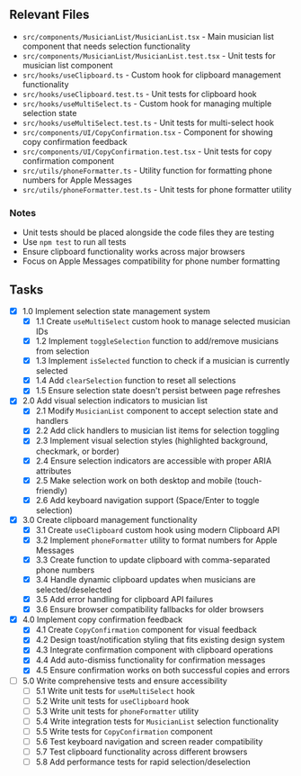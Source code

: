 ## Relevant Files

* `src/components/MusicianList/MusicianList.tsx` - Main musician list component that needs selection functionality
* `src/components/MusicianList/MusicianList.test.tsx` - Unit tests for musician list component
* `src/hooks/useClipboard.ts` - Custom hook for clipboard management functionality
* `src/hooks/useClipboard.test.ts` - Unit tests for clipboard hook
* `src/hooks/useMultiSelect.ts` - Custom hook for managing multiple selection state
* `src/hooks/useMultiSelect.test.ts` - Unit tests for multi-select hook
* `src/components/UI/CopyConfirmation.tsx` - Component for showing copy confirmation feedback
* `src/components/UI/CopyConfirmation.test.tsx` - Unit tests for copy confirmation component
* `src/utils/phoneFormatter.ts` - Utility function for formatting phone numbers for Apple Messages
* `src/utils/phoneFormatter.test.ts` - Unit tests for phone formatter utility

### Notes

* Unit tests should be placed alongside the code files they are testing
* Use `npm test` to run all tests
* Ensure clipboard functionality works across major browsers
* Focus on Apple Messages compatibility for phone number formatting

## Tasks

* [x] 1.0 Implement selection state management system
  + [x] 1.1 Create `useMultiSelect` custom hook to manage selected musician IDs
  + [x] 1.2 Implement `toggleSelection` function to add/remove musicians from selection
  + [x] 1.3 Implement `isSelected` function to check if a musician is currently selected
  + [x] 1.4 Add `clearSelection` function to reset all selections
  + [x] 1.5 Ensure selection state doesn't persist between page refreshes
* [x] 2.0 Add visual selection indicators to musician list
  + [x] 2.1 Modify `MusicianList` component to accept selection state and handlers
  + [x] 2.2 Add click handlers to musician list items for selection toggling
  + [x] 2.3 Implement visual selection styles (highlighted background, checkmark, or border)
  + [x] 2.4 Ensure selection indicators are accessible with proper ARIA attributes
  + [x] 2.5 Make selection work on both desktop and mobile (touch-friendly)
  + [x] 2.6 Add keyboard navigation support (Space/Enter to toggle selection)
* [x] 3.0 Create clipboard management functionality
  + [x] 3.1 Create `useClipboard` custom hook using modern Clipboard API
  + [x] 3.2 Implement `phoneFormatter` utility to format numbers for Apple Messages
  + [x] 3.3 Create function to update clipboard with comma-separated phone numbers
  + [x] 3.4 Handle dynamic clipboard updates when musicians are selected/deselected
  + [x] 3.5 Add error handling for clipboard API failures
  + [x] 3.6 Ensure browser compatibility fallbacks for older browsers
* [x] 4.0 Implement copy confirmation feedback
  + [x] 4.1 Create `CopyConfirmation` component for visual feedback
  + [x] 4.2 Design toast/notification styling that fits existing design system
  + [x] 4.3 Integrate confirmation component with clipboard operations
  + [x] 4.4 Add auto-dismiss functionality for confirmation messages
  + [x] 4.5 Ensure confirmation works on both successful copies and errors
* [ ] 5.0 Write comprehensive tests and ensure accessibility
  + [ ] 5.1 Write unit tests for `useMultiSelect` hook
  + [ ] 5.2 Write unit tests for `useClipboard` hook
  + [ ] 5.3 Write unit tests for `phoneFormatter` utility
  + [ ] 5.4 Write integration tests for `MusicianList` selection functionality
  + [ ] 5.5 Write tests for `CopyConfirmation` component
  + [ ] 5.6 Test keyboard navigation and screen reader compatibility
  + [ ] 5.7 Test clipboard functionality across different browsers
  + [ ] 5.8 Add performance tests for rapid selection/deselection 
